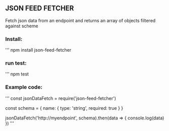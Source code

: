 ## JSON FEED FETCHER
Fetch json data from an endpoint and returns an array of objects filtered against scheme

### Install:
''' npm install json-feed-fetcher

### run test:
''' npm test

### Example code:

'''
const jsonDataFetch = require('json-feed-fetcher')

const schema = {
  name: { type: 'string', required: true }
}

jsonDataFetch('http://myendpoint', schema).then(data => {
  console.log(data)
})
'''


